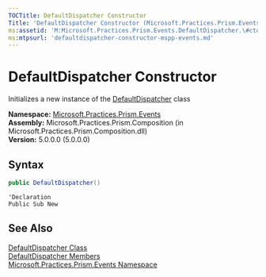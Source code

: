 ```yaml
---
TOCTitle: DefaultDispatcher Constructor
Title: 'DefaultDispatcher Constructor (Microsoft.Practices.Prism.Events)'
ms:assetid: 'M:Microsoft.Practices.Prism.Events.DefaultDispatcher.\#ctor'
ms:mtpsurl: 'defaultdispatcher-constructor-mspp-events.md'
---
```


# DefaultDispatcher Constructor

Initializes a new instance of the [DefaultDispatcher](/patterns-practices/reference/defaultdispatcher-class-mspp-events) class

**Namespace:** [Microsoft.Practices.Prism.Events](/patterns-practices/reference/mspp-events-namespace)<br/>
**Assembly:** Microsoft.Practices.Prism.Composition (in Microsoft.Practices.Prism.Composition.dll)<br/>
**Version:** 5.0.0.0 (5.0.0.0)

## Syntax
```C#
public DefaultDispatcher()
```

```VB
'Declaration
Public Sub New
```

## See Also

[DefaultDispatcher Class](/patterns-practices/reference/defaultdispatcher-class-mspp-events)<br/>
[DefaultDispatcher Members](/patterns-practices/reference/defaultdispatcher-members-mspp-events)<br/>
[Microsoft.Practices.Prism.Events Namespace](/patterns-practices/reference/mspp-events-namespace)<br/>